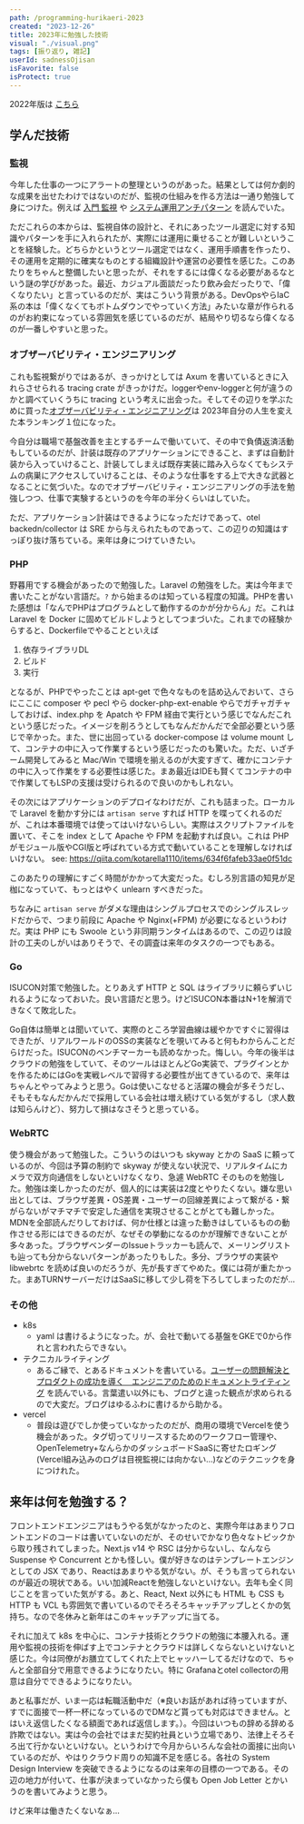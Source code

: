 ```yaml
---
path: /programming-hurikaeri-2023
created: "2023-12-26"
title: 2023年に勉強した技術
visual: "./visual.png"
tags: [振り返り, 雑記]
userId: sadnessOjisan
isFavorite: false
isProtect: true
---
```


2022年版は [こちら](https://blog.ojisan.io/programming-hurikaeri-2022/)

## 学んだ技術

### 監視

今年した仕事の一つにアラートの整理というのがあった。結果としては何か劇的な成果を出せたわけではないのだが、監視の仕組みを作る方法は一通り勉強して身につけた。例えば [入門 監視](https://www.oreilly.co.jp/books/9784873118642/) や [システム運用アンチパターン](https://www.oreilly.co.jp/books/9784873119847/) を読んでいた。

ただこれらの本からは、監視自体の設計と、それにあったツール選定に対する知識やパターンを手に入れられたが、実際には運用に乗せることが難しいということを経験した。どちらかというとツール選定ではなく、運用手順書を作ったり、その運用を定期的に確実なものとする組織設計や運営の必要性を感じた。このあたりをちゃんと整備したいと思ったが、それをするには偉くなる必要があるなという謎の学びがあった。最近、カジュアル面談だったり飲み会だったりで、「偉くなりたい」と言っているのだが、実はこういう背景がある。DevOpsやらIaC系の本は「偉くなくてもボトムダウンでやっていく方法」みたいな章が作られるのがお約束になっている雰囲気を感じているのだが、結局やり切るなら偉くなるのが一番しやすいと思った。

### オブザーバビリティ・エンジニアリング

これも監視繋がりではあるが、きっかけとしては Axum を書いているときに入れらさせられる tracing crate がきっかけだ。loggerやenv-loggerと何が違うのかと調べていくうちに tracing という考えに出会った。そしてその辺りを学ぶために買った[オブザーバビリティ・エンジニアリング](https://www.oreilly.co.jp/books/9784814400126/)は 2023年自分の人生を変えた本ランキング１位になった。

今自分は職場で基盤改善を主とするチームで働いていて、その中で負債返済活動もしているのだが、計装は既存のアプリケーションにできること、まずは自動計装から入っていけること、計装してしまえば既存実装に踏み入らなくてもシステムの病巣にアクセスしていけることは、そのような仕事をする上で大きな武器となることに気づいた。なのでオブザーバビリティ・エンジニアリングの手法を勉強しつつ、仕事で実験するというのを今年の半分くらいはしていた。

ただ、アプリケーション計装はできるようになっただけであって、otel backedn/collector は SRE から与えられたものであって、この辺りの知識はすっぽり抜け落ちている。来年は身につけていきたい。

### PHP

野暮用でする機会があったので勉強した。Laravel の勉強をした。実は今年まで書いたことがない言語だ。`?` から始まるのは知っている程度の知識。PHPを書いた感想は「なんでPHPはプログラムとして動作するのかが分からん」だ。これは Laravel を Docker に固めてビルドしようとしてつまづいた。これまでの経験からすると、Dockerfileでやることといえば

1. 依存ライブラリDL
2. ビルド
3. 実行

となるが、PHPでやったことは apt-get で色々なものを詰め込んでおいて、さらにここに composer や pecl やら docker-php-ext-enable やらでガチャガチャしておけば、index.php を Apatch や FPM 経由で実行という感じでなんだこれという感じだった。イメージを削ろうとしてもなんだかんだで全部必要という感じで辛かった。また、世に出回っている docker-compose は volume mount して、コンテナの中に入って作業するという感じだったのも驚いた。ただ、いざチーム開発してみると Mac/Win で環境を揃えるのが大変すぎて、確かにコンテナの中に入って作業をする必要性は感じた。まあ最近はIDEも賢くてコンテナの中で作業してもLSPの支援は受けられるので良いのかもしれない。

その次にはアプリケーションのデプロイなわけだが、これも詰まった。ローカルで Laravel を動かす分には `artisan serve` すれば HTTP を喋ってくれるのだが、これは本番環境では使ってはいけないらしい。実際はスクリプトファイルを置いて、そこを index として Apache や FPM を起動すれば良い。これは PHP がモジュール版やCGI版と呼ばれている方式で動いていることを理解しなければいけない。 see: https://qiita.com/kotarella1110/items/634f6fafeb33ae0f51dc

このあたりの理解にすごく時間がかかって大変だった。むしろ別言語の知見が足枷になっていて、もっとはやく unlearn すべきだった。

ちなみに `artisan serve` がダメな理由はシングルプロセスでのシングルスレッドだからで、つまり前段に Apache や Nginx(+FPM) が必要になるというわけだ。実は PHP にも Swoole という非同期ランタイムはあるので、この辺りは設計の工夫のしがいはありそうで、その調査は来年のタスクの一つでもある。

### Go

ISUCON対策で勉強した。とりあえず HTTP と SQL はライブラリに頼らずいじれるようになっておいた。良い言語だと思う。けどISUCON本番はN+1を解消できなくて敗北した。

Go自体は簡単とは聞いていて、実際のところ学習曲線は緩やかですぐに習得はできたが、リアルワールドのOSSの実装などを覗いてみると何もわからんことだらけだった。ISUCONのベンチマーカーも読めなかった。悔しい。今年の後半はクラウドの勉強をしていて、そのツールはほとんどGo実装で、プラグインとかを作るためにはGoを実戦レベルで習得する必要性が出てきているので、来年はちゃんとやってみようと思う。Goは使いこなせると活躍の機会が多そうだし、そもそもなんだかんだで採用している会社は増え続けている気がするし（求人数は知らんけど）、努力して損はなさそうと思っている。

### WebRTC

使う機会があって勉強した。こういうのはいつも skyway とかの SaaS に頼っているのが、今回は予算の制約で skyway が使えない状況で、リアルタイムにカメラで双方向通信をしないといけなくなり、急遽 WebRTC そのものを勉強した。勉強は楽しかったのだが、個人的には実装は2度とやりたくない。嫌な思い出としては、ブラウザ差異・OS差異・ユーザーの回線差異によって繋がる・繋がらないがマチマチで安定した通信を実現させることがとても難しかった。MDNを全部読んだりしておけば、何か仕様とは違った動きはしているものの動作させる形にはできるのだが、なぜその挙動になるのかが理解できないことが多々あった。ブラウザベンダーのIssueトラッカーも読んで、メーリングリストも辿っても分からないパターンがあったりもした。多分、ブラウザの実装や libwebrtc を読めば良いのだろうが、先が長すぎてやめた。僕には荷が重たかった。まあTURNサーバーだけはSaaSに移して少し荷を下ろしてしまったのだが...

### その他

- k8s
  - yaml は書けるようになった。が、会社で動いてる基盤をGKEで0から作れと言われたらできない。
- テクニカルライティング
  - あるご縁で、とあるドキュメントを書いている。[ユーザーの問題解決とプロダクトの成功を導く　エンジニアのためのドキュメントライティング](https://amzn.asia/d/55dZsB9) を読んでいる。言葉遣い以外にも、ブログと違った観点が求められるので大変だ。ブログはゆるふわに書けるから助かる。
- vercel
  - 普段は遊びでしか使っていなかったのだが、商用の環境でVercelを使う機会があった。タグ切ってリリースするためのワークフロー管理や、OpenTelemetry+なんらかのダッシュボードSaaSに寄せたロギング(Vercel組み込みのログは目視監視には向かない...)などのテクニックを身につけれた。

## 来年は何を勉強する？

フロントエンドエンジニアはもうやる気がなかったのと、実際今年はあまりフロントエンドのコードは書いていないのだが、そのせいでかなり色々なトピックから取り残されてしまった。Next.js v14 や RSC は分からないし、なんなら Suspense や Concurrent とかも怪しい。僕が好きなのはテンプレートエンジンとしての JSX であり、Reactはあまりやる気がない。が、そうも言ってられないのが最近の現状である。いい加減Reactを勉強しないといけない。去年も全く同じことを言っていた気がする。あと、React, Next 以外にも HTML も CSS も HTTP も VCL も雰囲気で書いているのでそろそろキャッチアップしとくかの気持ち。なので冬休みと新年はこのキャッチアップに当てる。

それに加えて k8s を中心に、コンテナ技術とクラウドの勉強に本腰入れる。運用や監視の技術を伸ばす上でコンテナとクラウドは詳しくならないといけないと感じた。今は同僚がお膳立てしてくれた上でヒャッハーしてるだけなので、ちゃんと全部自分で用意できるようになりたい。特に Grafanaとotel collectorの用意は自分でできるようになりたい。

あと私事だが、いま一応は転職活動中だ（※良いお話があれば待っていますが、すでに面接で一杯一杯になっているのでDMなど貰っても対応はできません。とはいえ返信したくなる額面であれば返信します。）。今回はいつもの辞める辞める詐欺ではない。実は今の会社ではまだ契約社員という立場であり、法律上そろそろ出て行かないといけない。というわけで今月からいろんな会社の面接に出向いているのだが、やはりクラウド周りの知識不足を感じる。各社の System Design Interview を突破できるようになるのは来年の目標の一つである。その辺の地力が付いて、仕事が決まっていなかったら僕も Open Job Letter とかいうのを書いてみようと思う。

けど来年は働きたくないなぁ...
